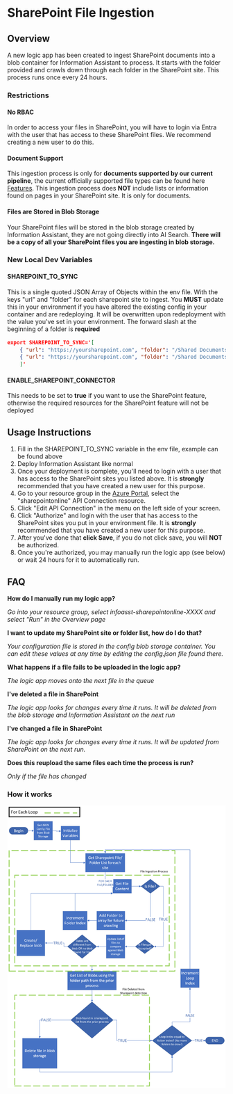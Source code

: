 # SharePoint File Ingestion

## Overview

A new logic app has been created to ingest SharePoint documents into a blob container for Information Assistant to process. It starts with the folder provided and crawls down through each folder in the SharePoint site. This process runs once every 24 hours.

### Restrictions

#### No RBAC

In order to access your files in SharePoint, you will have to login via Entra with the user that has access to these SharePoint files. We recommend creating a new user to do this.

#### Document Support

This ingestion process is only for **documents supported by our current pipeline**, the current officially supported file types can be found here [Features](./features.md#supported-document-types). This ingestion process does **NOT** include lists or information found on pages in your SharePoint site. It is only for documents.

#### Files are Stored in Blob Storage

Your SharePoint files will be stored in the blob storage created by Information Assistant, they are not going directly into AI Search. **There will be a copy of all your SharePoint files you are ingesting in blob storage.**

### New Local Dev Variables

#### SHAREPOINT_TO_SYNC

This is a single quoted JSON Array of Objects within the env file. With the keys "url" and "folder" for each sharepoint site to ingest. You **MUST** update this in your environment if you have altered the existing config in your container and are redeploying. It will be overwritten upon redeployment with the value you've set in your environment.
The forward slash at the beginning of a folder is **required**

```JSON
export SHAREPOINT_TO_SYNC='[
    { "url": "https://yoursharepoint.com", "folder": "/Shared Documents"},
    { "url": "https://yoursharepoint.com", "folder": "/Shared Documents"}
    ]'
```

#### ENABLE_SHAREPOINT_CONNECTOR

This needs to be set to **true** if you want to use the SharePoint feature, otherwise the required resources for the SharePoint feature will not be deployed

## Usage Instructions

1. Fill in the SHAREPOINT_TO_SYNC variable in the env file, example can be found above
2. Deploy Information Assistant like normal
3. Once your deployment is complete, you'll need to login with a user that has access to the SharePoint sites you listed above. It is **strongly** recommended that you have created a new user for this purpose.
4. Go to your resource group in the [Azure Portal](https://portal.azure.com/), select the "sharepointonline" API Connection resource.
5. Click "Edit API Connection" in the menu on the left side of your screen.
6. Click "Authorize" and login with the user that has access to the SharePoint sites you put in your environment file. It is **strongly** recommended that you have created a new user for this purpose.
7. After you've done that **click Save**, if you do not click save, you will **NOT** be authorized.
8. Once you're authorized, you may manually run the logic app (see below) or wait 24 hours for it to automatically run.

## FAQ

**How do I manually run my logic app?**

_Go into your resource group, select infoasst-sharepointonline-XXXX and select "Run" in the Overview page_

**I want to update my SharePoint site or folder list, how do I do that?**

_Your configuration file is stored in the config blob storage container. You can edit these values at any time by editing the config.json file found there._

**What happens if a file fails to be uploaded in the logic app?**

_The logic app moves onto the next file in the queue_

**I've deleted a file in SharePoint**

_The logic app looks for changes every time it runs. It will be deleted from the blob storage and Information Assistant on the next run_

**I've changed a file in SharePoint**

_The logic app looks for changes every time it runs. It will be updated from SharePoint on the next run._

**Does this reupload the same files each time the process is run?**

_Only if the file has changed_

### How it works

![How does SharePoint Ingestion Work](/docs/images/sharepoint_logic_app_diagram.png)
